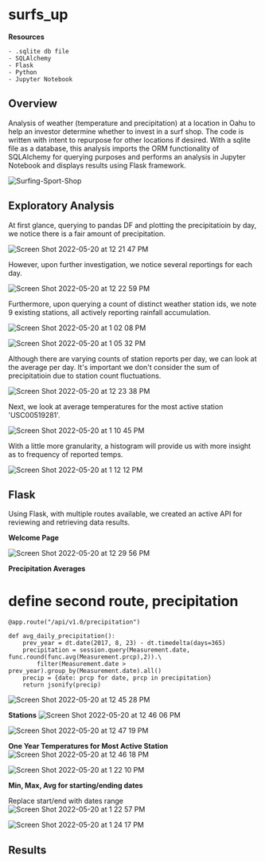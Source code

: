 # surfs_up

**Resources**
    
    - .sqlite db file
    - SQLAlchemy
    - Flask
    - Python
    - Jupyter Notebook
    
## Overview
 
Analysis of weather (temperature and precipitation) at a location in Oahu to help an investor determine whether to invest in a surf shop.  The code is written with intent to repurpose for other locations if desired.  With a sqlite file as a database, this analysis imports the ORM functionality of SQLAlchemy for querying purposes and performs an analysis in Jupyter Notebook and displays results using Flask framework.

![Surfing-Sport-Shop](https://user-images.githubusercontent.com/100544761/169579363-b79c4501-ab1b-444d-a838-e47d7ce1500c.jpeg)

## Exploratory Analysis

At first glance, querying to pandas DF and plotting the precipitatioin by day, we notice there is a fair amount of precipitation.  

![Screen Shot 2022-05-20 at 12 21 47 PM](https://user-images.githubusercontent.com/100544761/169586920-7a7e8201-5136-4f44-9e8f-fc79ffc34904.png)

However, upon further investigation, we notice several reportings for each day.  

![Screen Shot 2022-05-20 at 12 22 59 PM](https://user-images.githubusercontent.com/100544761/169586982-623f609e-33a1-438f-97a7-5b3983922d81.png)

Furthermore, upon querying a count of distinct weather station ids, we note 9 existing stations, all actively reporting rainfall accumulation.  

![Screen Shot 2022-05-20 at 1 02 08 PM](https://user-images.githubusercontent.com/100544761/169587078-cd73b3f7-3754-4eba-8aeb-cca16279a203.png)

![Screen Shot 2022-05-20 at 1 05 32 PM](https://user-images.githubusercontent.com/100544761/169587310-4f8968c9-b6eb-49b9-9cdc-96038a9851de.png)

Although there are varying counts of station reports per day, we can look at the average per day.  It's important we don't consider the sum of precipitatioin due to station count fluctuations.

![Screen Shot 2022-05-20 at 12 23 38 PM](https://user-images.githubusercontent.com/100544761/169587873-68e2d8fd-5fea-4596-a0ff-687641405f99.png)

Next, we look at average temperatures for the most active station 'USC00519281'.

![Screen Shot 2022-05-20 at 1 10 45 PM](https://user-images.githubusercontent.com/100544761/169588090-a4bf3eb2-25bc-4f91-a85a-f92a32fe125c.png)

With a little more granularity, a histogram will provide us with more insight as to frequency of reported temps.

![Screen Shot 2022-05-20 at 1 12 12 PM](https://user-images.githubusercontent.com/100544761/169588257-929f57f7-73a3-4057-bcac-0b98f666ed78.png)


## Flask

Using Flask, with multiple routes available, we created an active API for reviewing and retrieving data results.

**Welcome Page**

![Screen Shot 2022-05-20 at 12 29 56 PM](https://user-images.githubusercontent.com/100544761/169588678-bf080afd-6e59-4005-b96a-8ef1d28f9fdb.png)

**Precipitation Averages**

# define second route, precipitation
    @app.route("/api/v1.0/precipitation")

    def avg_daily_precipitation():
        prev_year = dt.date(2017, 8, 23) - dt.timedelta(days=365)
        precipitation = session.query(Measurement.date, func.round(func.avg(Measurement.prcp),2)).\
            filter(Measurement.date > prev_year).group_by(Measurement.date).all()
        precip = {date: prcp for date, prcp in precipitation}
        return jsonify(precip)

![Screen Shot 2022-05-20 at 12 45 28 PM](https://user-images.githubusercontent.com/100544761/169588818-2227594f-ba6f-4c6e-b07a-37e6d422bf50.png)

**Stations**
![Screen Shot 2022-05-20 at 12 46 06 PM](https://user-images.githubusercontent.com/100544761/169588951-d1daa1d8-128a-4c97-bac8-9b267ed61d65.png)

![Screen Shot 2022-05-20 at 12 47 19 PM](https://user-images.githubusercontent.com/100544761/169588903-743a4f05-dfc6-4635-a8d7-5b509fead524.png)

**One Year Temperatures for Most Active Station**
![Screen Shot 2022-05-20 at 12 46 18 PM](https://user-images.githubusercontent.com/100544761/169589466-8f25f5b0-0ff0-4921-a632-2a9e3249f594.png)

![Screen Shot 2022-05-20 at 1 22 10 PM](https://user-images.githubusercontent.com/100544761/169589652-ac58918f-3df2-419f-a6f9-56df566eafe2.png)

**Min, Max, Avg for starting/ending dates**

Replace start/end with dates range
![Screen Shot 2022-05-20 at 1 22 57 PM](https://user-images.githubusercontent.com/100544761/169589811-c674a8e5-6dfc-45a9-8075-f4916a7f6ac1.png)
 
![Screen Shot 2022-05-20 at 1 24 17 PM](https://user-images.githubusercontent.com/100544761/169589975-eb4d5f7d-0506-4db6-9bcf-f1fc84f11aba.png)


## Results
